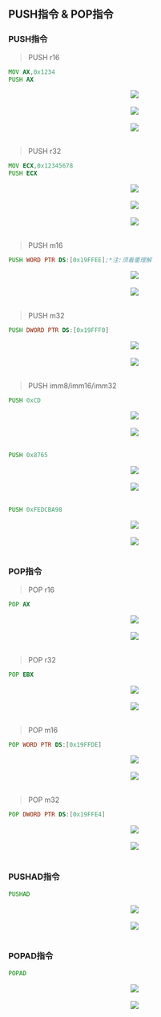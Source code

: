 ## PUSH指令 & POP指令

### PUSH指令
> PUSH r16
```asm
MOV AX,0x1234
PUSH AX
```
<div align="center"> <img src="../images/stack/push&pop//_1_push_pop.png" width=""/> </div><br>
<div align="center"> <img src="../images/stack/push&pop//_2_push_pop.png" width=""/> </div><br>
<div align="center"> <img src="../images/stack/push&pop//_3_push_pop.png" width=""/> </div><br>

> PUSH r32
```asm
MOV ECX,0x12345678
PUSH ECX
```
<div align="center"> <img src="../images/stack/push&pop//_4_push_pop.png" width=""/> </div><br>
<div align="center"> <img src="../images/stack/push&pop//_5_push_pop.png" width=""/> </div><br>
<div align="center"> <img src="../images/stack/push&pop//_6_push_pop.png" width=""/> </div><br>

> PUSH m16
```asm
PUSH WORD PTR DS:[0x19FFEE];*注:须着重理解
```
<div align="center"> <img src="../images/stack/push&pop//_7_push_pop.png" width=""/> </div><br>
<div align="center"> <img src="../images/stack/push&pop//_8_push_pop.png" width=""/> </div><br>

> PUSH m32
```asm
PUSH DWORD PTR DS:[0x19FFF0]
```
<div align="center"> <img src="../images/stack/push&pop//_9_push_pop.png" width=""/> </div><br>
<div align="center"> <img src="../images/stack/push&pop//_10_push_pop.png" width=""/> </div><br>


> PUSH imm8/imm16/imm32
```asm
PUSH 0xCD
```
<div align="center"> <img src="../images/stack/push&pop//_11_push_pop.png" width=""/> </div><br>
<div align="center"> <img src="../images/stack/push&pop//_12_push_pop.png" width=""/> </div><br>

```asm
PUSH 0x8765
```
<div align="center"> <img src="../images/stack/push&pop//_13_push_pop.png" width=""/> </div><br>
<div align="center"> <img src="../images/stack/push&pop//_14_push_pop.png" width=""/> </div><br>

```asm
PUSH 0xFEDCBA98
```
<div align="center"> <img src="../images/stack/push&pop//_15_push_pop.png" width=""/> </div><br>
<div align="center"> <img src="../images/stack/push&pop//_16_push_pop.png" width=""/> </div><br>


### POP指令
> POP r16
```asm
POP AX 
```
<div align="center"> <img src="../images/stack/push&pop//_17_push_pop.png" width=""/> </div><br>
<div align="center"> <img src="../images/stack/push&pop//_18_push_pop.png" width=""/> </div><br>

> POP r32
```asm
POP EBX
```
<div align="center"> <img src="../images/stack/push&pop//_19_push_pop.png" width=""/> </div><br>
<div align="center"> <img src="../images/stack/push&pop//_20_push_pop.png" width=""/> </div><br>

> POP m16
```asm
POP WORD PTR DS:[0x19FFDE]
```
<div align="center"> <img src="../images/stack/push&pop//_21_push_pop.png" width=""/> </div><br>
<div align="center"> <img src="../images/stack/push&pop//_22_push_pop.png" width=""/> </div><br>

> POP m32
```asm
POP DWORD PTR DS:[0x19FFE4]
```
<div align="center"> <img src="../images/stack/push&pop//_23_push_pop.png" width=""/> </div><br>
<div align="center"> <img src="../images/stack/push&pop//_24_push_pop.png" width=""/> </div><br>

### PUSHAD指令
```asm
PUSHAD
```
<div align="center"> <img src="../images/stack/push&pop//_25_push_pop.png" width=""/> </div><br>
<div align="center"> <img src="../images/stack/push&pop//_26_push_pop.png" width=""/> </div><br>

### POPAD指令
```asm
POPAD
```
<div align="center"> <img src="../images/stack/push&pop//_27_push_pop.png" width=""/> </div><br>
<div align="center"> <img src="../images/stack/push&pop//_28_push_pop.png" width=""/> </div><br>